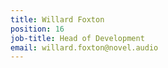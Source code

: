 ```yaml
---
title: Willard Foxton
position: 16
job-title: Head of Development
email: willard.foxton@novel.audio
---
```


